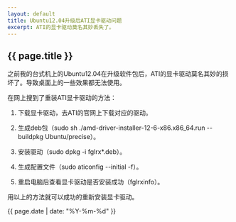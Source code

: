 ```yaml
---
layout: default
title: Ubuntu12.04升级后ATI显卡驱动问题
excerpt: ATI的显卡驱动莫名其妙丢失了。
---
```

{{ page.title }}
----------------

之前我的台式机上的Ubuntu12.04在升级软件包后，ATI的显卡驱动莫名其妙的损坏了。导致桌面上的一些效果都无法使用。

在网上搜到了重装ATI显卡驱动的方法：

1. 下载显卡驱动，去ATI的官网上下载对应的驱动。

2. 生成deb包（sudo sh ./amd-driver-installer-12-6-x86.x86_64.run --buildpkg Ubuntu/precise）。

3. 安装驱动（sudo dpkg -i fglrx*.deb）。

4. 生成配置文件（sudo aticonfig --initial -f）。

5. 重启电脑后查看显卡驱动是否安装成功（fglrxinfo）。

用以上的方法就可以成功的重新安装显卡驱动。

{{ page.date | date: "%Y-%m-%d" }}
